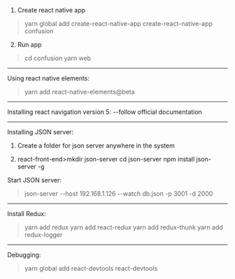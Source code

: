 1. Create react native app
>yarn global add create-react-native-app
create-react-native-app confusion

2. Run app
>cd confusion
yarn web

******************

Using react native elements:
>yarn add react-native-elements@beta

******************

Installing react navigation version 5:
--follow official documentation

******************

Installing JSON server:

1. Create a folder for json server anywhere in the system

2. react-front-end>mkdir json-server
cd json-server
npm install json-server -g

Start JSON server:
>json-server --host 192.168.1.126 --watch db.json -p 3001 -d 2000

*******************

Install Redux:
>yarn add redux
yarn add react-redux
yarn add redux-thunk
yarn add redux-logger

********************
Debugging:
>yarn global add react-devtools
react-devtools